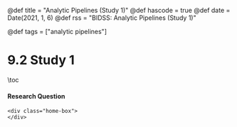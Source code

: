 @def title = "Analytic Pipelines (Study 1)"
@def hascode = true
@def date = Date(2021, 1, 6)
@def rss = "BIDSS: Analytic Pipelines (Study 1)"

@def tags = ["analytic pipelines"]

# 9.2 Study 1

\toc


#### Research Question

~~~ 
<div class="home-box">
</div> 
~~~ 
